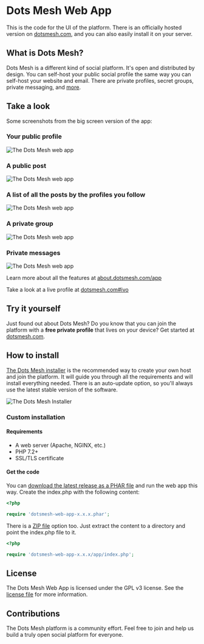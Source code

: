 # Dots Mesh Web App

This is the code for the UI of the platform. There is an officially hosted version on [dotsmesh.com](https://dotsmesh.com/), and you can also easily install it on your server.

## What is Dots Mesh?
Dots Mesh is a different kind of social platform. It's open and distributed by design. You can self-host your public social profile the same way you can self-host your website and email. There are private profiles, secret groups, private messaging, and [more](https://about.dotsmesh.com/).

## Take a look

Some screenshots from the big screen version of the app:

### Your public profile

![The Dots Mesh web app](https://dotsmesh.github.io/web-app-screen-1.jpg)

### A public post

![The Dots Mesh web app](https://dotsmesh.github.io/web-app-screen-2.jpg)

### A list of all the posts by the profiles you follow

![The Dots Mesh web app](https://dotsmesh.github.io/web-app-screen-3.jpg)

### A private group

![The Dots Mesh web app](https://dotsmesh.github.io/web-app-screen-4.jpg)

### Private messages

![The Dots Mesh web app](https://dotsmesh.github.io/web-app-screen-5.jpg)

Learn more about all the features at [about.dotsmesh.com/app](https://about.dotsmesh.com/app/)

Take a look at a live profile at [dotsmesh.com#ivo](https://dotsmesh.com#ivo)

## Try it yourself

Just found out about Dots Mesh? Do you know that you can join the platform with a **free private profile** that lives on your device? Get started at [dotsmesh.com](https://dotsmesh.com/).

## How to install

[The Dots Mesh installer](https://about.dotsmesh.com/self-host/) is the recommended way to create your own host and join the platform. It will guide you through all the requirements and will install everything needed. There is an auto-update option, so you'll always use the latest stable version of the software.

![The Dots Mesh Installer](https://dotsmesh.github.io/installer-screen-1.png)

### Custom installation

#### Requirements
- A web server (Apache, NGINX, etc.)
- PHP 7.2+
- SSL/TLS certificate

#### Get the code

You can [download the latest release as a PHAR file](https://github.com/dotsmesh/dotsmesh-web-app/releases) and run the web app this way. Create the index.php with the following content:
```php
<?php

require 'dotsmesh-web-app-x.x.x.phar';
```

There is a [ZIP file](https://github.com/dotsmesh/dotsmesh-web-app/releases) option too. Just extract the content to a directory and point the index.php file to it.
```php
<?php

require 'dotsmesh-web-app-x.x.x/app/index.php';
```

## License

The Dots Mesh Web App is licensed under the GPL v3 license. See the [license file](https://github.com/dotsmesh/dotsmesh-web-app/blob/master/LICENSE) for more information.

## Contributions

The Dots Mesh platform is a community effort. Feel free to join and help us build a truly open social platform for everyone.

